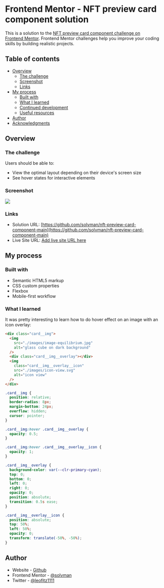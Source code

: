 # Frontend Mentor - NFT preview card component solution

This is a solution to the [NFT preview card component challenge on Frontend Mentor](https://www.frontendmentor.io/challenges/nft-preview-card-component-SbdUL_w0U). Frontend Mentor challenges help you improve your coding skills by building realistic projects.

## Table of contents

- [Overview](#overview)
  - [The challenge](#the-challenge)
  - [Screenshot](#screenshot)
  - [Links](#links)
- [My process](#my-process)
  - [Built with](#built-with)
  - [What I learned](#what-i-learned)
  - [Continued development](#continued-development)
  - [Useful resources](#useful-resources)
- [Author](#author)
- [Acknowledgments](#acknowledgments)

## Overview

### The challenge

Users should be able to:

- View the optimal layout depending on their device's screen size
- See hover states for interactive elements

### Screenshot

![](./screenshot.jpg)

### Links

- Solution URL: [https://github.com/solvman/nft-preview-card-component-main](https://github.com/solvman/nft-preview-card-component-main)
- Live Site URL: [Add live site URL here](https://your-live-site-url.com)

## My process

### Built with

- Semantic HTML5 markup
- CSS custom properties
- Flexbox
- Mobile-first workflow

### What I learned

It was pretty interesting to learn how to do hover effect on an image with an icon overlay:

```html
<div class="card__img">
  <img
    src="./images/image-equilibrium.jpg"
    alt="glass cube on dark background"
  />
  <div class="card__img__overlay"></div>
  <img
    class="card__img__overlay__icon"
    src="./images/icon-view.svg"
    alt="icon view"
  />
</div>
```

```css
.card__img {
  position: relative;
  border-radius: 8px;
  margin-bottom: 24px;
  overflow: hidden;
  cursor: pointer;
}

.card__img:hover .card__img__overlay {
  opacity: 0.5;
}

.card__img:hover .card__img__overlay__icon {
  opacity: 1;
}

.card__img__overlay {
  background-color: var(--clr-primary-cyan);
  top: 0;
  bottom: 0;
  left: 0;
  right: 0;
  opacity: 0;
  position: absolute;
  transition: 0.5s ease;
}

.card__img__overlay__icon {
  position: absolute;
  top: 50%;
  left: 50%;
  opacity: 0;
  transform: translate(-50%, -50%);
}
```

## Author

- Website - [Github](https://github.com/solvman)
- Frontend Mentor - [@solvman](https://www.frontendmentor.io/profile/solvman)
- Twitter - [@leofitz1111](https://twitter.com/leofitz1111)
